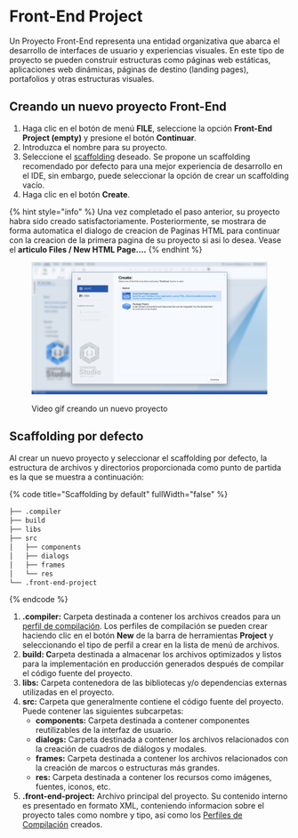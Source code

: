 # Front-End Project

Un Proyecto Front-End representa una entidad organizativa que abarca el desarrollo de interfaces de usuario y experiencias visuales. En este tipo de proyecto se pueden construir estructuras como páginas web estáticas, aplicaciones web dinámicas, páginas de destino (landing pages), portafolios y otras estructuras visuales.

## Creando un nuevo proyecto Front-End

1. Haga clic en el botón de menú **FILE**, seleccione la opción **Front-End Project (empty)** y presione el botón **Continuar**.
2. Introduzca el nombre para su proyecto.&#x20;
3. Seleccione el [scaffolding](https://en.wikipedia.org/wiki/Scaffold\_\(programming\)) deseado. Se propone un scaffolding recomendado por defecto para una mejor experiencia de desarrollo en el IDE, sin embargo, puede seleccionar la opción de crear un scaffolding vacío.
4. Haga clic en el botón **Create**.

{% hint style="info" %}
Una vez completado el paso anterior, su proyecto habra sido creado satisfactoriamente. Posteriormente, se mostrara de forma automatica el dialogo de creacion de Paginas HTML para continuar con la creacion de la primera pagina de su proyecto si asi lo desea. Vease el **articulo Files / New HTML Page....**
{% endhint %}

<div align="left">

<figure><img src="../.gitbook/assets/new_front_end_project.jpg" alt=""><figcaption><p>Video gif creando un nuevo proyecto</p></figcaption></figure>

</div>

## Scaffolding por defecto

Al crear un nuevo proyecto y seleccionar el scaffolding por defecto, la estructura de archivos y directorios proporcionada como punto de partida es la que se muestra a continuación:

{% code title="Scaffolding by default" fullWidth="false" %}
```
├── .compiler
├── build
├── libs
├── src
│   ├── components
│   ├── dialogs
│   ├── frames
│   └── res
└── .front-end-project
```
{% endcode %}

1. **.compiler:** Carpeta destinada a contener los archivos creados para un [perfil de compilación](files/compiler-profiles/). Los perfiles de compilación se pueden crear haciendo clic en el botón **New** de la barra de herramientas **Project** y seleccionando el tipo de perfil a crear en la lista de menú de archivos.
2. **build: C**arpeta destinada a almacenar los archivos optimizados y listos para la implementación en producción generados después de compilar el código fuente del proyecto.
3. **libs:** Carpeta contenedora de las bibliotecas y/o dependencias externas utilizadas en el proyecto.
4. **src:** Carpeta que generalmente contiene el código fuente del proyecto. Puede contener las siguientes subcarpetas:
   * **components:** Carpeta destinada a contener componentes reutilizables de la interfaz de usuario.
   * **dialogs:** Carpeta destinada a contener los archivos relacionados con la creación de cuadros de diálogos y modales.
   * **frames:** Carpeta destinada a contener los archivos relacionados con la creación de marcos o estructuras más grandes.
   * **res:** Carpeta destinada a contener los recursos como imágenes, fuentes, iconos, etc.
5. **.front-end-project:** Archivo principal del proyecto. Su contenido interno es presentado en formato XML, conteniendo informacion sobre el proyecto tales como nombre y tipo, así como los [Perfiles de Compilación](files/compiler-profiles/) creados.

